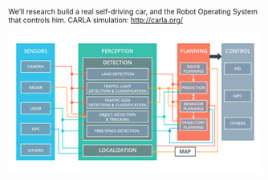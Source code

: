 We’ll research build a real self-driving car, and the Robot Operating System that controls him. CARLA simulation: http://carla.org/ 

![](/Resource/system_integration.png)
